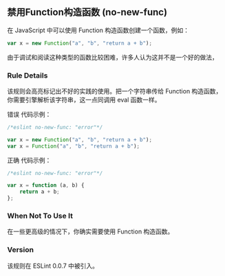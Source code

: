 ## 禁用Function构造函数 (no-new-func)

在 JavaScript 中可以使用 Function 构造函数创建一个函数，例如：
```js
var x = new Function("a", "b", "return a + b");
```

由于调试和阅读这种类型的函数比较困难，许多人认为这并不是一个好的做法，

### Rule Details
该规则会高亮标记出不好的实践的使用。把一个字符串传给 Function 构造函数，你需要引擎解析该字符串，这一点同调用 eval 函数一样。

错误 代码示例：
```js
/*eslint no-new-func: "error"*/

var x = new Function("a", "b", "return a + b");
var x = Function("a", "b", "return a + b");
```

正确 代码示例：
```js
/*eslint no-new-func: "error"*/

var x = function (a, b) {
    return a + b;
};
```

### When Not To Use It
在一些更高级的情况下，你确实需要使用 Function 构造函数。

### Version
该规则在 ESLint 0.0.7 中被引入。

